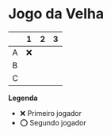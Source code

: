 # Jogo da Velha

|   | 1 | 2 | 3 |
|---|---|---|---|
| A |❌ |   |   |
| B |   |   |   |
| C |   |   |   |

**Legenda**

- ❌ Primeiro jogador 
- ⭕ Segundo jogador